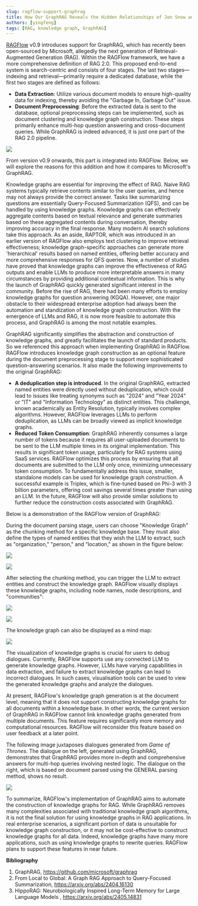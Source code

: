 ```yaml
---
slug: ragflow-support-graphrag
title: How Our GraphRAG Reveals the Hidden Relationships of Jon Snow and the Mother of Dragons
authors: [yingfeng]
tags: [RAG, knowledge graph, GraphRAG]
---
```


[RAGFlow](https://github.com/infiniflow/ragflow) v0.9 introduces support for GraphRAG, which has recently been open-sourced by Microsoft, allegedly the next generation of Retrieval-Augmented Generation (RAG). Within the RAGFlow framework, we have a more comprehensive definition of RAG 2.0. This proposed end-to-end system is search-centric and consists of four stages. The last two stages—indexing and retrieval—primarily require a dedicated database, while the first two stages are defined as follows:<!--truncate-->

- **Data Extraction**: Utilize various document models to ensure high-quality data for indexing, thereby avoiding the "Garbage In, Garbage Out" issue.
- **Document Preprocessing**: Before the extracted data is sent to the database, optional preprocessing steps can be implemented, such as document clustering and knowledge graph construction. These steps primarily enhance multi-hop question answering and cross-document queries. While GraphRAG is indeed advanced, it is just one part of the RAG 2.0 pipeline.

![](./rag2.png)

From version v0.9 onwards, this part is integrated into RAGFlow. Below, we will explore the reasons for this addition and how it compares to Microsoft's GraphRAG.

Knowledge graphs are essential for improving the effect of RAG. Naive RAG systems typically retrieve contents similar to the user queries, and hence may not always provide the correct answer. Tasks like summarizing questions are essentially Query-Focused Summarization (QFS), and can be handled by using knowledge graphs. Knowledge graphs can effectively aggregate contents based on textual relevance and generate summaries based on these aggregated contents during conversation, thereby improving accuracy in the final response. Many modern AI search solutions take this approach. As an aside, RAPTOR, which was introduced in an earlier version of RAGFlow also employs text clustering to improve retrieval effectiveness; knowledge graph-specific approaches can generate more 'hierarchical' results based on named entities, offering better accuracy and more comprehensive responses for QFS queries. Now, a number of studies have proved that knowledge graphs can improve the effectiveness of RAG outputs and enable LLMs to produce more interpretable answers in many circumstances by providing additional contextual information. This is why the launch of GraphRAG quickly generated significant interest in the community. Before the rise of RAG, there had been many efforts to employ knowledge graphs for question answering  (KGQA). However, one major obstacle to their widespread enterprise adoption had always been the automation and standization of knowledge graph construction. With the emergence of LLMs and RAG, it is now more feasible to automate this process, and GraphRAG is among the most notable examples. 

GraphRAG significantly simplifies the abstraction and construction of knowledge graphs, and greatly facilitates the launch of standard products. So we referenced this approach when implementing GraphRAG in RAGFlow. RAGFlow introduces knowledge graph construction as an optional feature during the document preprocessing stage to support more sophisticated question-answering scenarios. It also made the following improvements to the original GraphRAG:

- **A deduplication step is introduced**. In the original GraphRAG, extracted named entities were directly used without deduplication, which could lead to issues like treating synonyms such as "2024" and "Year 2024" or "IT" and "Information Technology" as distinct entities. This challenge, known academically as Entity Resolution, typically involves complex algorithms. However, RAGFlow leverages LLMs to perform deduplication, as LLMs can be broadly viewed as implicit knowledge graphs.
- **Reduced Token Consumption**: GraphRAG inherently consumes a large number of tokens because it requires all user-uploaded documents to be sent to the LLM multiple times in its original implementation. This results in significant token usage, particularly for RAG systems using SaaS services. RAGFlow optimizes this process by ensuring that all documents are submitted to the LLM only once, minimizing unnecessary token consumption. To fundamentally address this issue, smaller, standalone models can be used for knowledge graph construction. A successful example is Triplex, which is fine-tuned based on Phi-3 with 3 billion parameters, offering cost savings several times greater than using an LLM. In the future, RAGFlow will also provide similar solutions to further reduce the construction costs associated with GraphRAG.

Below is a demonstration of the RAGFlow version of GraphRAG:

During the document parsing stage, users can choose "Knowledge Graph" as the chunking method for a specific knowledge base. They must also define the types of named entities that they wish the LLM to extract, such as "organization," "person," and "location," as shown in the figure below:

![](./knowledge_graph.png)

![](./entity_types.png)

After selecting the chunking method, you can trigger the LLM to extract entities and construct the knowledge graph. RAGFlow visually displays these knowledge graphs, including node names, node descriptions, and "communities":

![](./communities.png)

![](./dragon_mother.png)

The knowledge graph can also be displayed as a mind map:

![](./mind_map.png)

The visualization of knowledge graphs is crucial for users to debug dialogues. Currently, RAGFlow supports use any connected LLM to generate knowledge graphs. However, LLMs have varying capabilities in data extraction, and failure to extract knowledge graphs can lead to incorrect dialogues. In such cases, visualisation tools can be used to view the generated knowledge graphs and analyze the dialogues. 

At present, RAGFlow's knowledge graph generation is at the document level, meaning that it does not support constructing knowledge graphs for all documents within a knowledge base. In other words, the current version of GraphRAG in RAGFlow cannot link knowledge graphs generated from multiple documents. This feature requires significantly more memory and computational resources. RAGFlow will reconsider this feature based on user feedback at a later point.

The following image juxtaposes dialogues generated from *Game of Thrones*. The dialogue on the left, generated using GraphRAG, demonstrates that GraphRAG provides more in-depth and comprehensive answers for multi-hop queries involving nested logic. The dialogue on the right, which is based on document parsed using the GENERAL parsing method, shows no result. 

![](./graphrag_based_dialogue.png)

To summarize, RAGFlow's implementation of GraphRAG aims to automate the construction of knowledge graphs for RAG. While GraphRAG removes many complexities associated with traditional knowledge graph algorithms, it is not the final solution for using knowledge graphs in RAG applications. In real enterprise scenarios, a significant portion of data is unsuitable for knowledge graph construction, or it may not be cost-effective to construct knowledge graphs for all data. Indeed, knowledge graphs have many more applications, such as using knowledge graphs to rewrite queries. RAGFlow plans to support these features in near future.

**Bibliography**

1. GraphRAG, https://github.com/microsoft/graphrag
2. From Local to Global: A Graph RAG Approach to Query-Focused Summarization, https://arxiv.org/abs/2404.16130
3. HippoRAG: Neurobiologically Inspired Long-Term Memory for Large Language Models , https://arxiv.org/abs/2405.14831